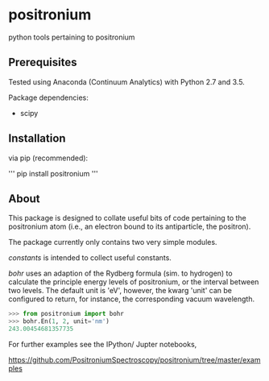 # positronium
python tools pertaining to positronium

## Prerequisites

Tested using Anaconda (Continuum Analytics) with Python 2.7 and 3.5.

Package dependencies:

* scipy

## Installation

via pip (recommended):

'''
pip install positronium
'''

## About

This package is designed to collate useful bits of code pertaining to the positronium atom
(i.e., an electron bound to its antiparticle, the positron).

The package currently only contains two very simple modules.

*constants* is intended to collect useful constants.

*bohr* uses an adaption of the Rydberg formula (sim. to hydrogen) to calculate the principle
energy levels of positronium, or the interval between two levels.  The default unit is 'eV',
however, the kwarg 'unit' can be configured to return, for instance, the corresponding vacuum
wavelength.

```python
>>> from positronium import bohr
>>> bohr.En(1, 2, unit='nm')
243.00454681357735
```

For further examples see the IPython/ Jupter notebooks,

https://github.com/PositroniumSpectroscopy/positronium/tree/master/examples